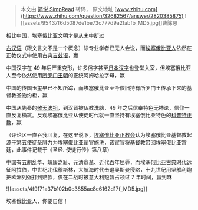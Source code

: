 > 本文由 [简悦 SimpRead](http://ksria.com/simpread/) 转码， 原文地址 [www.zhihu.com](https://www.zhihu.com/question/32682567/answer/2820385875) ![[assets/95437f6d5087de1be73c777d9a2fabfb_MD5.jpg]]曹陈思

相比中国，埃塞俄比亚文明才是从未中断过

[古汉语](https://www.zhihu.com/search?q=%E5%8F%A4%E6%B1%89%E8%AF%AD&search_source=Entity&hybrid_search_source=Entity&hybrid_search_extra=%7B%22sourceType%22%3A%22answer%22%2C%22sourceId%22%3A2820385875%7D)（跟文言文不是一个概念）除专业学者已无人会说，而[埃塞俄比亚人](https://www.zhihu.com/search?q=%E5%9F%83%E5%A1%9E%E4%BF%84%E6%AF%94%E4%BA%9A%E4%BA%BA&search_source=Entity&hybrid_search_source=Entity&hybrid_search_extra=%7B%22sourceType%22%3A%22answer%22%2C%22sourceId%22%3A2820385875%7D)依然在正教仪式中使用古典[吉兹语](https://www.zhihu.com/search?q=%E5%90%89%E5%85%B9%E8%AF%AD&search_source=Entity&hybrid_search_source=Entity&hybrid_search_extra=%7B%22sourceType%22%3A%22answer%22%2C%22sourceId%22%3A2820385875%7D)，赢

中国汉字在 49 年后严重变形，许多俗字甚至[日本汉字](https://www.zhihu.com/search?q=%E6%97%A5%E6%9C%AC%E6%B1%89%E5%AD%97&search_source=Entity&hybrid_search_source=Entity&hybrid_search_extra=%7B%22sourceType%22%3A%22answer%22%2C%22sourceId%22%3A2820385875%7D)也登堂入室，但埃塞俄比亚人至今依然使用[所罗门王朝](https://www.zhihu.com/search?q=%E6%89%80%E7%BD%97%E9%97%A8%E7%8E%8B%E6%9C%9D&search_source=Entity&hybrid_search_source=Entity&hybrid_search_extra=%7B%22sourceType%22%3A%22answer%22%2C%22sourceId%22%3A2820385875%7D)的正统阿姆哈拉字母，赢

中国的传国玉玺早已不知所踪，而埃塞俄比亚至今依旧持有所罗门王传承下来的基督教圣物约柜，赢

中国从先秦的[敬天法祖](https://www.zhihu.com/search?q=%E6%95%AC%E5%A4%A9%E6%B3%95%E7%A5%96&search_source=Entity&hybrid_search_source=Entity&hybrid_search_extra=%7B%22sourceType%22%3A%22answer%22%2C%22sourceId%22%3A2820385875%7D)，到汉晋被仏教洗脑，49 年之后信奉特色无神论，信仰一直反复横跳。反观埃塞俄比亚从使徒时代就一直坚持有埃塞俄比亚特色的[科普特正教](https://www.zhihu.com/search?q=%E7%A7%91%E6%99%AE%E7%89%B9%E6%AD%A3%E6%95%99&search_source=Entity&hybrid_search_source=Entity&hybrid_search_extra=%7B%22sourceType%22%3A%22answer%22%2C%22sourceId%22%3A2820385875%7D)，赢

（评论区一直吞我回复，在这里说下，[埃塞俄比亚正教会](https://www.zhihu.com/search?q=%E5%9F%83%E5%A1%9E%E4%BF%84%E6%AF%94%E4%BA%9A%E6%AD%A3%E6%95%99%E4%BC%9A&search_source=Entity&hybrid_search_source=Entity&hybrid_search_extra=%7B%22sourceType%22%3A%22answer%22%2C%22sourceId%22%3A2820385875%7D)认为埃塞俄比亚基督教起源于第五使徒圣腓力为埃塞俄比亚宦官施洗，该宦官将基督教带回埃塞俄比亚宫廷，此事件记载于《圣经. 使徒行传》第八章）

中国有五胡乱华、靖康之耻、元清鼎革、近代百年屈辱，而埃塞俄比亚[古典时代](https://www.zhihu.com/search?q=%E5%8F%A4%E5%85%B8%E6%97%B6%E4%BB%A3&search_source=Entity&hybrid_search_source=Entity&hybrid_search_extra=%7B%22sourceType%22%3A%22answer%22%2C%22sourceId%22%3A2820385875%7D)远征阿拉伯，中世纪北伐穆斯林，大航海时代击退奥斯曼侵略，十九世纪用坚船利炮把欧洲列强打到赔款，仅在二战时被意大利短暂占领过 7 年时间，赢到麻

![[assets/4f9171a37b102b0c3855ac8c6162d17f_MD5.jpg]]

埃塞俄比亚人，你要自信！